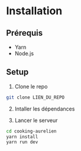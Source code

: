 # Installation

## Prérequis
- Yarn
- Node.js

## Setup

1. Clone le repo

```bash
git clone LIEN_DU_REPO
``````

2. Intaller les dépendances

3. Lancer le serveur

```bash
cd cooking-aurelien
yarn install
yarn run dev
```

